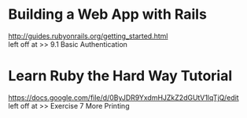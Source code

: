 Building a Web App with Rails
==============================

http://guides.rubyonrails.org/getting_started.html <br>
left off at >> 9.1 Basic Authentication


Learn Ruby the Hard Way Tutorial
=================================

https://docs.google.com/file/d/0ByJDR9YxdmHJZkZ2dGUtV1lqTjQ/edit <br>
left off at >> Exercise 7 More Printing

